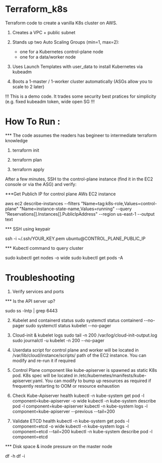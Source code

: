# Terraform_k8s
Terraform code to create a vanilla K8s cluster on AWS.

1) Creates a VPC + public subnet

2) Stands up two Auto Scaling Groups (min=1, max=2):
   - one for a Kubernetes control-plane node
   - one for a data/worker node

3) Uses Launch Templates with user_data to install Kubernetes via kubeadm

4) Boots a 1-master / 1-worker cluster automatically (ASGs allow you to scale to 2 later)

!!! This is a demo code. It trades some security best pratices for simplicity (e.g. fixed kubeadm token, wide open SG !!!

# How To Run :
*** The code assumes the readers has begineer to intermediate terraform knowledge 
1) terraform init

2) terraform plan 

3) terraform apply

After a few minutes, SSH to the control-plane instance (find it in the EC2 console or via the ASG) and verify:

***Get Publich IP for control plane AWs EC2 instance

aws ec2 describe-instances --filters "Name=tag:k8s-role,Values=control-plane" "Name=instance-state-name,Values=running" --query "Reservations[].Instances[].PublicIpAddress" --region us-east-1 --output text

*** SSH using keypair

ssh -i ~/.ssh/YOUR_KEY.pem ubuntu@CONTROL_PLANE_PUBLIC_IP

*** Kubectl command to query cluster

sudo kubectl get nodes -o wide
sudo kubectl get pods -A

# Troubleshooting 
1) Verify services and ports

*** Is the API server up?

sudo ss -lntp | grep 6443

2) Kubelet and containerd status
sudo systemctl status containerd --no-pager
sudo systemctl status kubelet --no-pager

3) Cloud-init & kubelet logs
sudo tail -n 200 /var/log/cloud-init-output.log
sudo journalctl -u kubelet -n 200 --no-pager

4) Userdata script for control plane and worker will be located in /var/lib/cloud/instance/scripts/ path of the EC2 instance. You can modify and re-run it if required

5) Control Plane component like kube-apiserver is spawned as static K8s pod. K8s spec will be located in /etc/kubernetes/manifests/kube-apiserver.yaml. You can modify to bump up resources as required if frequently restarting to OOM or resource exhaustion

6) Check Kube-Apiserver health 
kubectl -n kube-system get pod -l component=kube-apiserver -o wide
kubectl -n kube-system describe pod -l component=kube-apiserver
kubectl -n kube-system logs -l component=kube-apiserver --previous --tail=200

7) Validate ETCD health
kubectl -n kube-system get pods -l component=etcd -o wide
kubectl -n kube-system logs -l component=etcd --tail=200
kubectl -n kube-system describe pod -l component=etcd

*** Disk space & inode pressure on the master node

df -h
df -i


